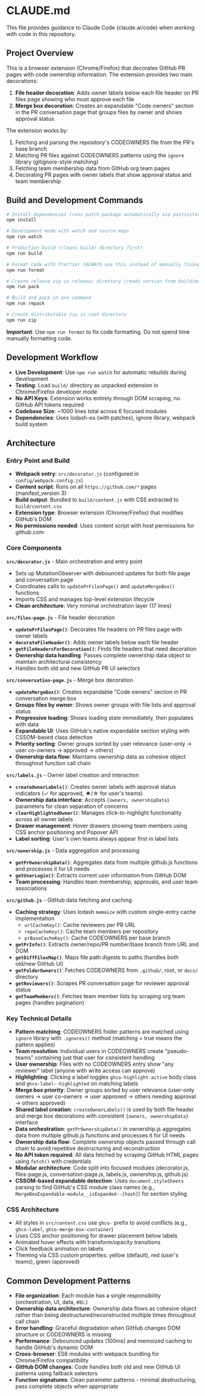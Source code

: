 # CLAUDE.md

This file provides guidance to Claude Code (claude.ai/code) when working with code in this repository.

## Project Overview

This is a browser extension (Chrome/Firefox) that decorates GitHub PR pages with code ownership information. The extension provides two main decorations:

1. **File header decoration**: Adds owner labels below each file header on PR files page showing who must approve each file
2. **Merge box decoration**: Creates an expandable "Code owners" section in the PR conversation page that groups files by owner and shows approval status

The extension works by:
1. Fetching and parsing the repository's CODEOWNERS file from the PR's base branch
2. Matching PR files against CODEOWNERS patterns using the `ignore` library (gitignore-style matching)
3. Fetching team membership data from GitHub org team pages
4. Decorating PR pages with owner labels that show approval status and team membership

## Build and Development Commands

```bash
# Install dependencies (runs patch-package automatically via postinstall)
npm install

# Development mode with watch and source maps
npm run watch

# Production build (cleans build/ directory first)
npm run build

# Format code with Prettier (ALWAYS use this instead of manually fixing formatting)
npm run format

# Create release zip in release/ directory (reads version from build/manifest.json)
npm run pack

# Build and pack in one command
npm run repack

# Create distributable zip in root directory
npm run zip
```

**Important**: Use `npm run format` to fix code formatting. Do not spend time manually formatting code.

## Development Workflow

- **Live Development**: Use `npm run watch` for automatic rebuilds during development
- **Testing**: Load `build/` directory as unpacked extension in Chrome/Firefox developer mode
- **No API Keys**: Extension works entirely through DOM scraping, no GitHub API tokens required
- **Codebase Size**: ~1000 lines total across 6 focused modules
- **Dependencies**: Uses lodash-es (with patches), ignore library, webpack build system

## Architecture

### Entry Point and Build
- **Webpack entry**: `src/decorator.js` (configured in `config/webpack.config.js`)
- **Content script**: Runs on all `https://github.com/*` pages (manifest_version 3)
- **Build output**: Bundled to `build/content.js` with CSS extracted to `build/content.css`
- **Extension type**: Browser extension (Chrome/Firefox) that modifies GitHub's DOM
- **No permissions needed**: Uses content script with host permissions for github.com

### Core Components

**`src/decorator.js`** - Main orchestration and entry point
- Sets up MutationObserver with debounced updates for both file page and conversation page
- Coordinates calls to `updatePrFilesPage()` and `updateMergeBox()` functions
- Imports CSS and manages top-level extension lifecycle
- **Clean architecture**: Very minimal orchestration layer (17 lines)

**`src/files-page.js`** - File header decoration
- **`updatePrFilesPage()`**: Decorates file headers on PR files page with owner labels
- **`decorateFileHeader()`**: Adds owner labels below each file header
- **`getFileHeadersForDecoration()`**: Finds file headers that need decoration
- **Ownership data handling**: Passes complete ownership data object to maintain architectural consistency
- Handles both old and new GitHub PR UI selectors

**`src/conversation-page.js`** - Merge box decoration
- **`updateMergeBox()`**: Creates expandable "Code owners" section in PR conversation merge box
- **Groups files by owner**: Shows owner groups with file lists and approval status
- **Progressive loading**: Shows loading state immediately, then populates with data
- **Expandable UI**: Uses GitHub's native expandable section styling with CSSOM-based class detection
- **Priority sorting**: Owner groups sorted by user relevance (user-only → user co-owners → approved → others)
- **Ownership data flow**: Maintains ownership data as cohesive object throughout function call chain

**`src/labels.js`** - Owner label creation and interaction
- **`createOwnerLabels()`**: Creates owner labels with approval status indicators (✓ for approved, ★/☆ for user's teams)
- **Ownership data interface**: Accepts `{owners, ownershipData}` parameters for clean separation of concerns
- **`clearHighlightedOwner()`**: Manages click-to-highlight functionality across all owner labels
- **Drawer management**: Hover drawers showing team members using CSS anchor positioning and Popover API
- **Label sorting**: User's own teams always appear first in label lists

**`src/ownership.js`** - Data aggregation and processing
- **`getPrOwnershipData()`**: Aggregates data from multiple github.js functions and processes it for UI needs
- **`getUserLogin()`**: Extracts current user information from GitHub DOM
- **Team processing**: Handles team membership, approvals, and user team associations

**`src/github.js`** - GitHub data fetching and caching
- **Caching strategy**: Uses lodash `memoize` with custom single-entry cache implementation
  - `urlCacheKey()`: Cache reviewers per PR URL
  - `repoCacheKey()`: Cache team members per repository
  - `prBaseCacheKey()`: Cache CODEOWNERS per base branch
- **`getPrInfo()`**: Extracts owner/repo/PR number/base branch from URL and DOM
- **`getDiffFilesMap()`**: Maps file path digests to paths (handles both old/new GitHub UI)
- **`getFolderOwners()`**: Fetches CODEOWNERS from `.github/`, root, or `docs/` directory
- **`getReviewers()`**: Scrapes PR conversation page for reviewer approval status
- **`getTeamMembers()`**: Fetches team member lists by scraping org team pages (handles pagination)

### Key Technical Details

- **Pattern matching**: CODEOWNERS folder patterns are matched using `ignore` library with `.ignores()` method (matching = true means the pattern applies)
- **Team resolution**: Individual users in CODEOWNERS create "pseudo-teams" containing just that user for consistent handling
- **User ownership**: Files with no CODEOWNERS entry show "any reviewer" label (anyone with write access can approve)
- **Highlighting**: Clicking a label toggles `ghco-highlight-active` body class and `ghco-label--highlighted` on matching labels
- **Merge box priority**: Owner groups sorted by user relevance (user-only owners → user co-owners → user approved → others needing approval → others approved)
- **Shared label creation**: `createOwnerLabels()` is used by both file header and merge box decorations with consistent `{owners, ownershipData}` interface
- **Data orchestration**: `getPrOwnershipData()` in ownership.js aggregates data from multiple github.js functions and processes it for UI needs
- **Ownership data flow**: Complete ownership objects passed through call chain to avoid repetitive destructuring and reconstruction
- **No API token required**: All data fetched by scraping GitHub HTML pages using `fetch()` with credentials
- **Modular architecture**: Code split into focused modules (decorator.js, files-page.js, conversation-page.js, labels.js, ownership.js, github.js)
- **CSSOM-based expandable detection**: Uses `document.styleSheets` parsing to find GitHub's CSS module class names (e.g., `MergeBoxExpandable-module__isExpanded--[hash]`) for section styling

### CSS Architecture
- All styles in `src/content.css` use `ghco-` prefix to avoid conflicts (e.g., `ghco-label`, `ghco-merge-box-container`)
- Uses CSS anchor positioning for drawer placement below labels
- Animated hover effects with transform/opacity transitions
- Click feedback animation on labels
- Theming via CSS custom properties: yellow (default), red (user's teams), green (approved)

## Common Development Patterns

- **File organization**: Each module has a single responsibility (orchestration, UI, data, etc.)
- **Ownership data architecture**: Ownership data flows as cohesive object rather than being destructured/reconstructed multiple times throughout call chain
- **Error handling**: Graceful degradation when GitHub changes DOM structure or CODEOWNERS is missing
- **Performance**: Debounced updates (100ms) and memoized caching to handle GitHub's dynamic DOM
- **Cross-browser**: ES6 modules with webpack bundling for Chrome/Firefox compatibility
- **GitHub DOM changes**: Code handles both old and new GitHub UI patterns using fallback selectors
- **Function signatures**: Clean parameter patterns - minimal destructuring, pass complete objects when appropriate
